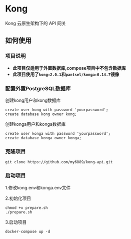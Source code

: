 # Kong

Kong 云原生架构下的 API 网关


## 如何使用

### 项目说明

* **此项目仅适用于外置数据库,compose项目中不包含数据库**
* **此项目使用了`kong:2.0.1`和`pantsel/konga:0.14.7`镜像**

### 配置外置PostgreSQL数据库

创建kong用户和kong数据库

```
create user kong with password 'yourpassword';
create database kong owner kong;
```

创建konga用户和konga数据库

```
create user konga with password 'yourpassword';
create database konga owner konga;
```

### 克隆项目

```
git clone https://github.com/my6889/kong-api.git
```

### 启动项目

1.修改kong.env和konga.env文件

2.初始化项目

```
chmod +x prepare.sh
./prepare.sh
```

3.启动项目

```
docker-compose up -d
```



